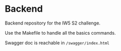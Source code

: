 # Backend

Backend repository for the IW5 S2 challenge.

Use the Makefile to handle all the basics commands.

Swagger doc is reachable in `/swagger/index.html`
